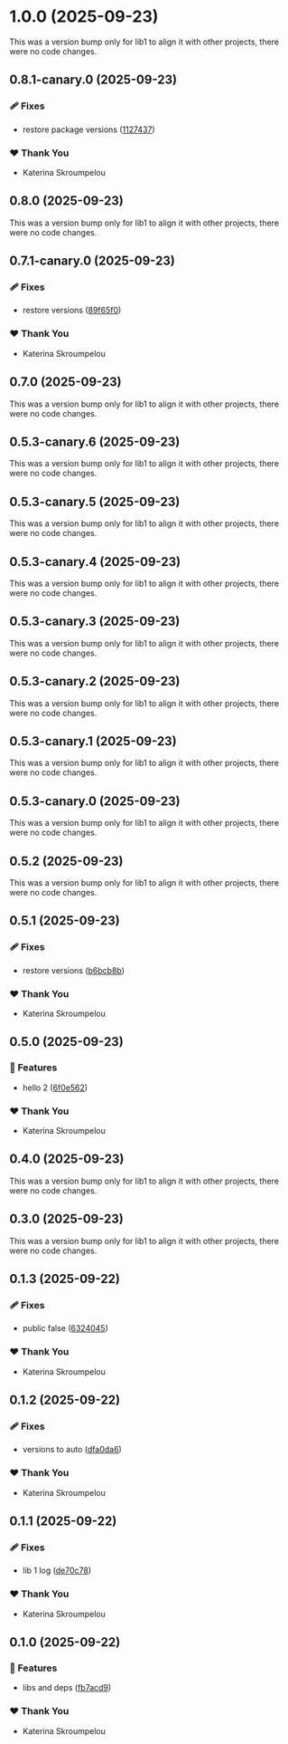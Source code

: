 # 1.0.0 (2025-09-23)

This was a version bump only for lib1 to align it with other projects, there were no code changes.

## 0.8.1-canary.0 (2025-09-23)

### 🩹 Fixes

- restore package versions ([1127437](https://github.com/mandarini/repro-nx-release/commit/1127437))

### ❤️ Thank You

- Katerina Skroumpelou

## 0.8.0 (2025-09-23)

This was a version bump only for lib1 to align it with other projects, there were no code changes.

## 0.7.1-canary.0 (2025-09-23)

### 🩹 Fixes

- restore versions ([89f65f0](https://github.com/mandarini/repro-nx-release/commit/89f65f0))

### ❤️ Thank You

- Katerina Skroumpelou

## 0.7.0 (2025-09-23)

This was a version bump only for lib1 to align it with other projects, there were no code changes.

## 0.5.3-canary.6 (2025-09-23)

This was a version bump only for lib1 to align it with other projects, there were no code changes.

## 0.5.3-canary.5 (2025-09-23)

This was a version bump only for lib1 to align it with other projects, there were no code changes.

## 0.5.3-canary.4 (2025-09-23)

This was a version bump only for lib1 to align it with other projects, there were no code changes.

## 0.5.3-canary.3 (2025-09-23)

This was a version bump only for lib1 to align it with other projects, there were no code changes.

## 0.5.3-canary.2 (2025-09-23)

This was a version bump only for lib1 to align it with other projects, there were no code changes.

## 0.5.3-canary.1 (2025-09-23)

This was a version bump only for lib1 to align it with other projects, there were no code changes.

## 0.5.3-canary.0 (2025-09-23)

This was a version bump only for lib1 to align it with other projects, there were no code changes.

## 0.5.2 (2025-09-23)

This was a version bump only for lib1 to align it with other projects, there were no code changes.

## 0.5.1 (2025-09-23)

### 🩹 Fixes

- restore versions ([b6bcb8b](https://github.com/mandarini/repro-nx-release/commit/b6bcb8b))

### ❤️ Thank You

- Katerina Skroumpelou

## 0.5.0 (2025-09-23)

### 🚀 Features

- hello 2 ([6f0e562](https://github.com/mandarini/repro-nx-release/commit/6f0e562))

### ❤️ Thank You

- Katerina Skroumpelou

## 0.4.0 (2025-09-23)

This was a version bump only for lib1 to align it with other projects, there were no code changes.

## 0.3.0 (2025-09-23)

This was a version bump only for lib1 to align it with other projects, there were no code changes.

## 0.1.3 (2025-09-22)

### 🩹 Fixes

- public false ([6324045](https://github.com/mandarini/repro-nx-release/commit/6324045))

### ❤️ Thank You

- Katerina Skroumpelou

## 0.1.2 (2025-09-22)

### 🩹 Fixes

- versions to auto ([dfa0da6](https://github.com/mandarini/repro-nx-release/commit/dfa0da6))

### ❤️ Thank You

- Katerina Skroumpelou

## 0.1.1 (2025-09-22)

### 🩹 Fixes

- lib 1 log ([de70c78](https://github.com/mandarini/repro-nx-release/commit/de70c78))

### ❤️ Thank You

- Katerina Skroumpelou

## 0.1.0 (2025-09-22)

### 🚀 Features

- libs and deps ([fb7acd9](https://github.com/mandarini/repro-nx-release/commit/fb7acd9))

### ❤️ Thank You

- Katerina Skroumpelou